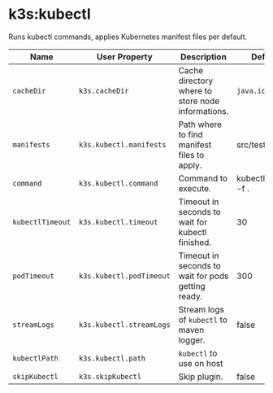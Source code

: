 # k3s:kubectl

Runs kubectl commands, applies Kubernetes manifest files per default.

| Name | User Property | Description | Default |
| -----| ------------- | ----------- | ------- |
| `cacheDir` | `k3s.cacheDir` | Cache directory where to store node informations. | `java.io.tmpdir` |
| `manifests` | `k3s.kubectl.manifests` | Path where to find manifest files to apply. | src/test/k3s |
| `command` | `k3s.kubectl.command` | Command to execute. | kubectl apply -f . |
| `kubectlTimeout` | `k3s.kubectl.timeout` | Timeout in seconds to wait for kubectl finished. | 30 |
| `podTimeout` | `k3s.kubectl.podTimeout` | Timeout in seconds to wait for pods getting ready. | 300 |
| `streamLogs` | `k3s.kubectl.streamLogs` | Stream logs of `kubectl` to maven logger. | false |
| `kubectlPath` | `k3s.kubectl.path` | `kubectl` to use on host | |
| `skipKubectl` | `k3s.skipKubectl` | Skip plugin. | false |
